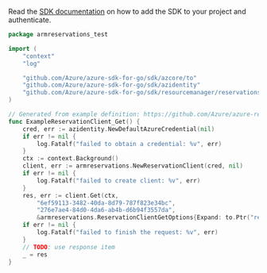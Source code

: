 Read the [SDK documentation](https://github.com/Azure/azure-sdk-for-go/blob/sdk%2Fresourcemanager%2Freservations%2Farmreservations%2Fv1.0.0/sdk/resourcemanager/reservations/armreservations/README.md) on how to add the SDK to your project and authenticate.

```go
package armreservations_test

import (
	"context"
	"log"

	"github.com/Azure/azure-sdk-for-go/sdk/azcore/to"
	"github.com/Azure/azure-sdk-for-go/sdk/azidentity"
	"github.com/Azure/azure-sdk-for-go/sdk/resourcemanager/reservations/armreservations"
)

// Generated from example definition: https://github.com/Azure/azure-rest-api-specs/tree/main/specification/reservations/resource-manager/Microsoft.Capacity/stable/2022-03-01/examples/GetReservationDetails.json
func ExampleReservationClient_Get() {
	cred, err := azidentity.NewDefaultAzureCredential(nil)
	if err != nil {
		log.Fatalf("failed to obtain a credential: %v", err)
	}
	ctx := context.Background()
	client, err := armreservations.NewReservationClient(cred, nil)
	if err != nil {
		log.Fatalf("failed to create client: %v", err)
	}
	res, err := client.Get(ctx,
		"6ef59113-3482-40da-8d79-787f823e34bc",
		"276e7ae4-84d0-4da6-ab4b-d6b94f3557da",
		&armreservations.ReservationClientGetOptions{Expand: to.Ptr("renewProperties")})
	if err != nil {
		log.Fatalf("failed to finish the request: %v", err)
	}
	// TODO: use response item
	_ = res
}
```
